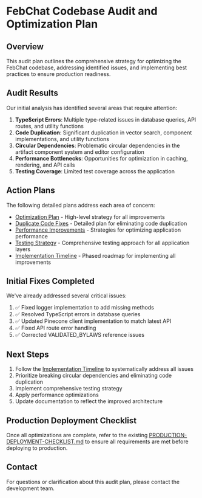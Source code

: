 # FebChat Codebase Audit and Optimization Plan

## Overview

This audit plan outlines the comprehensive strategy for optimizing the FebChat codebase, addressing identified issues, and implementing best practices to ensure production readiness.

## Audit Results

Our initial analysis has identified several areas that require attention:

1. **TypeScript Errors**: Multiple type-related issues in database queries, API routes, and utility functions
2. **Code Duplication**: Significant duplication in vector search, component implementations, and utility functions
3. **Circular Dependencies**: Problematic circular dependencies in the artifact component system and editor configuration
4. **Performance Bottlenecks**: Opportunities for optimization in caching, rendering, and API calls
5. **Testing Coverage**: Limited test coverage across the application

## Action Plans

The following detailed plans address each area of concern:

- [Optimization Plan](./optimization-plan.md) - High-level strategy for all improvements
- [Duplicate Code Fixes](./duplicate-code-fixes.md) - Detailed plan for eliminating code duplication
- [Performance Improvements](./performance-improvements.md) - Strategies for optimizing application performance
- [Testing Strategy](./testing-strategy.md) - Comprehensive testing approach for all application layers
- [Implementation Timeline](./implementation-timeline.md) - Phased roadmap for implementing all improvements

## Initial Fixes Completed

We've already addressed several critical issues:

1. ✅ Fixed logger implementation to add missing methods
2. ✅ Resolved TypeScript errors in database queries
3. ✅ Updated Pinecone client implementation to match latest API
4. ✅ Fixed API route error handling
5. ✅ Corrected VALIDATED_BYLAWS reference issues

## Next Steps

1. Follow the [Implementation Timeline](./implementation-timeline.md) to systematically address all issues
2. Prioritize breaking circular dependencies and eliminating code duplication
3. Implement comprehensive testing strategy
4. Apply performance optimizations
5. Update documentation to reflect the improved architecture

## Production Deployment Checklist

Once all optimizations are complete, refer to the existing [PRODUCTION-DEPLOYMENT-CHECKLIST.md](/home/user/febchat/PRODUCTION-DEPLOYMENT-CHECKLIST.md) to ensure all requirements are met before deploying to production.

## Contact

For questions or clarification about this audit plan, please contact the development team.

